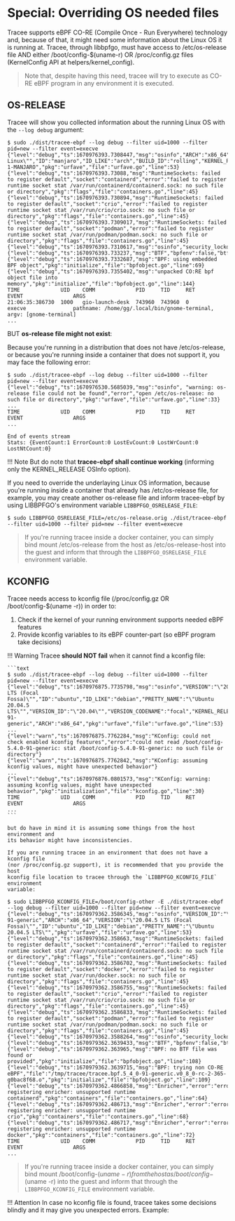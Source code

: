 # Special: Overriding OS needed files

Tracee supports eBPF CO-RE (Compile Once - Run Everywhere) technology and,
because of that, it might need some information about the Linux OS it is
running at. Tracee, through libbpfgo, must have access to /etc/os-release file
AND either /boot/config-$(uname-r) OR /proc/config.gz files (KernelConfig API
at helpers/kernel_config).

> Note that, despite having this need, tracee will try to execute as CO-RE eBPF
> program in any environment it is executed.

## OS-RELEASE

Tracee will show you collected information about the running Linux OS with the
`--log debug` argument:

```
$ sudo ./dist/tracee-ebpf --log debug --filter uid=1000 --filter pid=new --filter event=execve
{"level":"debug","ts":1670976393.7308447,"msg":"osinfo","ARCH":"x86_64","PRETTY_NAME":"\"Manjaro Linux\"","ID":"manjaro","ID_LIKE":"arch","BUILD_ID":"rolling","KERNEL_RELEASE":"5.15.81-1-MANJARO","pkg":"urfave","file":"urfave.go","line":53}
{"level":"debug","ts":1670976393.73088,"msg":"RuntimeSockets: failed to register default","socket":"containerd","error":"failed to register runtime socket stat /var/run/containerd/containerd.sock: no such file or directory","pkg":"flags","file":"containers.go","line":45}
{"level":"debug","ts":1670976393.730894,"msg":"RuntimeSockets: failed to register default","socket":"crio","error":"failed to register runtime socket stat /var/run/crio/crio.sock: no such file or directory","pkg":"flags","file":"containers.go","line":45}
{"level":"debug","ts":1670976393.7309017,"msg":"RuntimeSockets: failed to register default","socket":"podman","error":"failed to register runtime socket stat /var/run/podman/podman.sock: no such file or directory","pkg":"flags","file":"containers.go","line":45}
{"level":"debug","ts":1670976393.7310617,"msg":"osinfo","security_lockdown":"none","pkg":"urfave","file":"urfave.go","line":116}
{"level":"debug","ts":1670976393.733237,"msg":"BTF","bpfenv":false,"btfenv":false,"vmlinux":true,"pkg":"initialize","file":"bpfobject.go","line":40}
{"level":"debug","ts":1670976393.7332687,"msg":"BPF: using embedded BPF object","pkg":"initialize","file":"bpfobject.go","line":69}
{"level":"debug","ts":1670976393.7355402,"msg":"unpacked CO:RE bpf object file into memory","pkg":"initialize","file":"bpfobject.go","line":144}
TIME             UID    COMM             PID     TID     RET              EVENT                ARGS
21:06:35:386730  1000   gio-launch-desk  743960  743960  0                execve               pathname: /home/gg/.local/bin/gnome-terminal, argv: [gnome-terminal]
...
```

BUT **os-release file might not exist**:

Because you're running in a distribution that does not have /etc/os-release, or
because you're running inside a container that does not support it, you may
face the following error:

```
$ sudo ./dist/tracee-ebpf --log debug --filter uid=1000 --filter pid=new --filter event=execve
{"level":"debug","ts":1670976530.5685039,"msg":"osinfo", "warning: os-release file could not be found","error","open /etc/os-release: no such file or directory","pkg":"urfave","file":"urfave.go","line":33}
...
TIME             UID    COMM             PID     TID     RET              EVENT                ARGS
...

End of events stream
Stats: {EventCount:1 ErrorCount:0 LostEvCount:0 LostWrCount:0 LostNtCount:0}
```

!!! Note
    But do note that **tracee-ebpf shall continue working** (informing only the
    KERNEL_RELEASE OSInfo option).

If you need to override the underlaying Linux OS information, because you're
running inside a container that already has /etc/os-release file, for example,
you may create another os-release file and inform tracee-ebpf by using
LIBBPFGO's environment variable `LIBBPFGO_OSRELEASE_FILE`:

```
$ sudo LIBBPFGO_OSRELEASE_FILE=/etc/os-release.orig ./dist/tracee-ebpf --filter uid=1000 --filter pid=new --filter event=execve
```

> If you're running tracee inside a docker container, you can simply bind mount
> /etc/os-release from the host as /etc/os-release-host into the guest and
> inform that through the `LIBBPFGO_OSRELEASE_FILE` environment variable.

## KCONFIG

Tracee needs access to kconfig file (/proc/config.gz OR /boot/config-$(uname -r)) in order to:

1. Check if the kernel of your running environment supports needed eBPF features
2. Provide kconfig variables to its eBPF counter-part (so eBPF program take decisions)

!!! Warning
    Tracee **should NOT fail** when it cannot find a kconfig file:
    
    ```text
    $ sudo ./dist/tracee-ebpf --log debug --filter uid=1000 --filter pid=new --filter event=execve
    {"level":"debug","ts":1670976875.7735798,"msg":"osinfo","VERSION":"\"20.04.5 LTS (Focal Fossa)\"","ID":"ubuntu","ID_LIKE":"debian","PRETTY_NAME":"\"Ubuntu 20.04.5 LTS\"","VERSION_ID":"\"20.04\"","VERSION_CODENAME":"focal","KERNEL_RELEASE":"5.4.0-91-generic","ARCH":"x86_64","pkg":"urfave","file":"urfave.go","line":53}
    ...
    {"level":"warn","ts":1670976875.7762284,"msg":"KConfig: could not check enabled kconfig features","error":"could not read /boot/config-5.4.0-91-generic: stat /boot/config-5.4.0-91-generic: no such file or directory"}
    {"level":"warn","ts":1670976875.7762842,"msg":"KConfig: assuming kconfig values, might have unexpected behavior"}
    ...
    {"level":"debug","ts":1670976876.0801573,"msg":"KConfig: warning: assuming kconfig values, might have unexpected behavior","pkg":"initialization","file":"kconfig.go","line":30}
    TIME             UID    COMM             PID     TID     RET              EVENT                ARGS
    ...
    ```
    
    but do have in mind it is assuming some things from the host environment and
    its behavior might have inconsistencies.
    
    If you are running tracee in an environment that does not have a kconfig file
    (nor /proc/config.gz support), it is recommended that you provide the host
    kconfig file location to tracee through the `LIBBPFGO_KCONFIG_FILE` environment
    variable:

```text
$ sudo LIBBPFGO_KCONFIG_FILE=/boot/config-other -E ./dist/tracee-ebpf --log debug --filter uid=1000 --filter pid=new --filter event=execve
{"level":"debug","ts":1670979362.3586345,"msg":"osinfo","VERSION_ID":"\"20.04\"","VERSION_CODENAME":"focal","KERNEL_RELEASE":"5.4.0-91-generic","ARCH":"x86_64","VERSION":"\"20.04.5 LTS (Focal Fossa)\"","ID":"ubuntu","ID_LIKE":"debian","PRETTY_NAME":"\"Ubuntu 20.04.5 LTS\"","pkg":"urfave","file":"urfave.go","line":53}
{"level":"debug","ts":1670979362.358663,"msg":"RuntimeSockets: failed to register default","socket":"containerd","error":"failed to register runtime socket stat /var/run/containerd/containerd.sock: no such file or directory","pkg":"flags","file":"containers.go","line":45}
{"level":"debug","ts":1670979362.3586702,"msg":"RuntimeSockets: failed to register default","socket":"docker","error":"failed to register runtime socket stat /var/run/docker.sock: no such file or directory","pkg":"flags","file":"containers.go","line":45}
{"level":"debug","ts":1670979362.3586755,"msg":"RuntimeSockets: failed to register default","socket":"crio","error":"failed to register runtime socket stat /var/run/crio/crio.sock: no such file or directory","pkg":"flags","file":"containers.go","line":45}
{"level":"debug","ts":1670979362.3586833,"msg":"RuntimeSockets: failed to register default","socket":"podman","error":"failed to register runtime socket stat /var/run/podman/podman.sock: no such file or directory","pkg":"flags","file":"containers.go","line":45}
{"level":"debug","ts":1670979362.3588264,"msg":"osinfo","security_lockdown":"none","pkg":"urfave","file":"urfave.go","line":116}
{"level":"debug","ts":1670979362.3639433,"msg":"BTF","bpfenv":false,"btfenv":false,"vmlinux":false,"pkg":"initialize","file":"bpfobject.go","line":40}
{"level":"debug","ts":1670979362.363965,"msg":"BPF: no BTF file was found or provided","pkg":"initialize","file":"bpfobject.go","line":108}
{"level":"debug","ts":1670979362.3639715,"msg":"BPF: trying non CO-RE eBPF","file":"/tmp/tracee/tracee.bpf.5_4_0-91-generic.v0_8_0-rc-2-365-g0bac8f68.o","pkg":"initialize","file":"bpfobject.go","line":109}
{"level":"debug","ts":1670979362.4866858,"msg":"Enricher","error":"error registering enricher: unsupported runtime containerd","pkg":"containers","file":"containers.go","line":64}
{"level":"debug","ts":1670979362.486713,"msg":"Enricher","error":"error registering enricher: unsupported runtime crio","pkg":"containers","file":"containers.go","line":68}
{"level":"debug","ts":1670979362.486717,"msg":"Enricher","error":"error registering enricher: unsupported runtime docker","pkg":"containers","file":"containers.go","line":72}
TIME             UID    COMM             PID     TID     RET              EVENT                ARGS
...
```

> If you're running tracee inside a docker container, you can simply bind mount
> /boot/config-$(uname -r) from the host as /boot/config-$(uname -r) into the
> guest and inform that through the `LIBBPFGO_KCONFIG_FILE` environment
> variable.

!!! Attention
    In case no kconfig file is found, tracee takes some decisions blindly and
    it may give you unexpected errors. Example:
